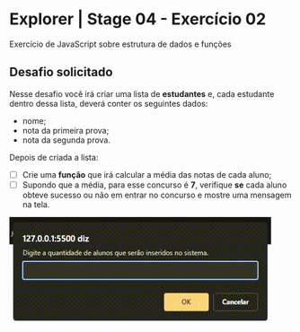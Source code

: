 # Explorer | Stage 04 - Exercício 02

Exercício de JavaScript sobre estrutura de dados e funções

## Desafio solicitado

Nesse desafio você irá criar uma lista de **estudantes** e, cada estudante dentro dessa lista, deverá conter os seguintes dados:

-   nome;
-   nota da primeira prova;
-   nota da segunda prova.

Depois de criada a lista:

-   [ ] Crie uma **função** que irá calcular a média das notas de cada aluno;
-   [ ] Supondo que a média, para esse concurso é **7**, verifique **se** cada aluno obteve sucesso ou não em entrar no concurso e mostre uma mensagem na tela.

<img src="./img/running.gif" alt="Exercício rodando">
